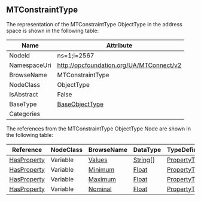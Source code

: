 <!-- objecttype -->
## MTConstraintType
  
<!-- end of text -->
The representation of the MTConstraintType ObjectType in the address space is shown in the following table:  

|Name|Attribute|
|---|---|
|NodeId|ns=1;i=2567|
|NamespaceUri|http://opcfoundation.org/UA/MTConnect/v2|
|BrowseName|MTConstraintType|
|NodeClass|ObjectType|
|IsAbstract|False|
|BaseType|[BaseObjectType](../../../Core/Part5/ObjectTypes/BaseObjectType/readme.md)|
|Categories||

The references from the MTConstraintType ObjectType Node are shown in the following table:  

|Reference|NodeClass|BrowseName|DataType|TypeDefinition|ModellingRule|
|---|---|---|---|---|---|
|[HasProperty](../../../Core/Part3/ReferenceTypes/HasProperty/readme.md)|Variable|[Values](#Values)|[String](../../../Core/Part3/DataTypes/String/readme.md)[]|[PropertyType](../../../Core/Part5/VariableTypes/PropertyType/readme.md)|[Optional](../../../Core/Objects/Optional/readme.md)|
|[HasProperty](../../../Core/Part3/ReferenceTypes/HasProperty/readme.md)|Variable|[Minimum](#Minimum)|[Float](../../../Core/Part3/DataTypes/Float/readme.md)|[PropertyType](../../../Core/Part5/VariableTypes/PropertyType/readme.md)|[Optional](../../../Core/Objects/Optional/readme.md)|
|[HasProperty](../../../Core/Part3/ReferenceTypes/HasProperty/readme.md)|Variable|[Maximum](#Maximum)|[Float](../../../Core/Part3/DataTypes/Float/readme.md)|[PropertyType](../../../Core/Part5/VariableTypes/PropertyType/readme.md)|[Optional](../../../Core/Objects/Optional/readme.md)|
|[HasProperty](../../../Core/Part3/ReferenceTypes/HasProperty/readme.md)|Variable|[Nominal](#Nominal)|[Float](../../../Core/Part3/DataTypes/Float/readme.md)|[PropertyType](../../../Core/Part5/VariableTypes/PropertyType/readme.md)|[Optional](../../../Core/Objects/Optional/readme.md)|


